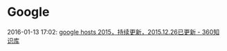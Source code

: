 # Google

2016-01-13 17:02: [google hosts 2015，持续更新，2015.12.26已更新 - 360知识库](http://www.360kb.com/kb/2_122.html)

